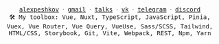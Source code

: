 <p align="center">
  <samp>
    <a href="https://alexpeshkov.vercel.app/">alexpeshkov</a> ᐧ
    <a href="mailto:alexpeshkov.work@gmail.com">gmail</a> ᐧ
    <a href="https://github.com/mnenie/speech-conference-2024">talks</a> ᐧ 
    <a href="https://vk.com/mnenie_mozhno">vk</a> ᐧ
    <a href="https://t.me/youngjuicycashrussia">telegram</a> ᐧ
    <a href="https://discordapp.com/users/886264669478727730">discord</a>
    <br/>
    🛠 My toolbox: Vue, Nuxt, TypeScript, JavaScript, Pinia, Vuex, Vue Router, Vue Query, VueUse, Sass/SCSS, Tailwind, HTML/CSS, Storybook, Git, Vite, Webpack, REST, Npm, Yarn
  </samp>
</p>
